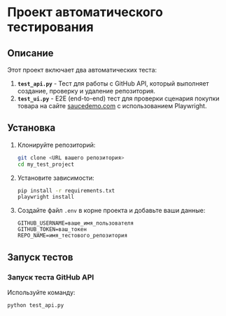 # Проект автоматического тестирования

## Описание

Этот проект включает два автоматических теста:
1. **`test_api.py`** - Тест для работы с GitHub API, который выполняет создание, проверку и удаление репозитория.
2. **`test_ui.py`** - E2E (end-to-end) тест для проверки сценария покупки товара на сайте [saucedemo.com](https://www.saucedemo.com) с использованием Playwright.

## Установка

1. Клонируйте репозиторий:
    ```bash
    git clone <URL вашего репозитория>
    cd my_test_project
    ```

2. Установите зависимости:
    ```bash
    pip install -r requirements.txt
    playwright install
    ```

3. Создайте файл `.env` в корне проекта и добавьте ваши данные:
    ```
    GITHUB_USERNAME=ваше_имя_пользователя
    GITHUB_TOKEN=ваш_токен
    REPO_NAME=имя_тестового_репозитория
    ```

## Запуск тестов

### Запуск теста GitHub API

Используйте команду:
```bash
python test_api.py
```

